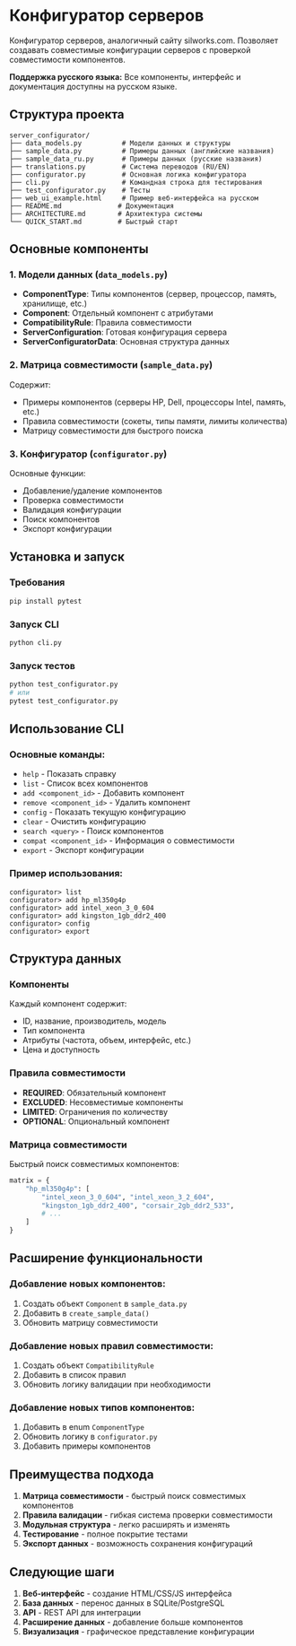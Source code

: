 # Конфигуратор серверов

Конфигуратор серверов, аналогичный сайту silworks.com. Позволяет создавать совместимые конфигурации серверов с проверкой совместимости компонентов.

**Поддержка русского языка:** Все компоненты, интерфейс и документация доступны на русском языке.

## Структура проекта

```
server_configurator/
├── data_models.py          # Модели данных и структуры
├── sample_data.py          # Примеры данных (английские названия)
├── sample_data_ru.py       # Примеры данных (русские названия)
├── translations.py         # Система переводов (RU/EN)
├── configurator.py         # Основная логика конфигуратора
├── cli.py                  # Командная строка для тестирования
├── test_configurator.py    # Тесты
├── web_ui_example.html     # Пример веб-интерфейса на русском
├── README.md              # Документация
├── ARCHITECTURE.md        # Архитектура системы
└── QUICK_START.md         # Быстрый старт
```

## Основные компоненты

### 1. Модели данных (`data_models.py`)

- **ComponentType**: Типы компонентов (сервер, процессор, память, хранилище, etc.)
- **Component**: Отдельный компонент с атрибутами
- **CompatibilityRule**: Правила совместимости
- **ServerConfiguration**: Готовая конфигурация сервера
- **ServerConfiguratorData**: Основная структура данных

### 2. Матрица совместимости (`sample_data.py`)

Содержит:
- Примеры компонентов (серверы HP, Dell, процессоры Intel, память, etc.)
- Правила совместимости (сокеты, типы памяти, лимиты количества)
- Матрицу совместимости для быстрого поиска

### 3. Конфигуратор (`configurator.py`)

Основные функции:
- Добавление/удаление компонентов
- Проверка совместимости
- Валидация конфигурации
- Поиск компонентов
- Экспорт конфигурации

## Установка и запуск

### Требования
```bash
pip install pytest
```

### Запуск CLI
```bash
python cli.py
```

### Запуск тестов
```bash
python test_configurator.py
# или
pytest test_configurator.py
```

## Использование CLI

### Основные команды:
- `help` - Показать справку
- `list` - Список всех компонентов
- `add <component_id>` - Добавить компонент
- `remove <component_id>` - Удалить компонент
- `config` - Показать текущую конфигурацию
- `clear` - Очистить конфигурацию
- `search <query>` - Поиск компонентов
- `compat <component_id>` - Информация о совместимости
- `export` - Экспорт конфигурации

### Пример использования:
```
configurator> list
configurator> add hp_ml350g4p
configurator> add intel_xeon_3_0_604
configurator> add kingston_1gb_ddr2_400
configurator> config
configurator> export
```

## Структура данных

### Компоненты
Каждый компонент содержит:
- ID, название, производитель, модель
- Тип компонента
- Атрибуты (частота, объем, интерфейс, etc.)
- Цена и доступность

### Правила совместимости
- **REQUIRED**: Обязательный компонент
- **EXCLUDED**: Несовместимые компоненты
- **LIMITED**: Ограничения по количеству
- **OPTIONAL**: Опциональный компонент

### Матрица совместимости
Быстрый поиск совместимых компонентов:
```python
matrix = {
    "hp_ml350g4p": [
        "intel_xeon_3_0_604", "intel_xeon_3_2_604",
        "kingston_1gb_ddr2_400", "corsair_2gb_ddr2_533",
        # ...
    ]
}
```

## Расширение функциональности

### Добавление новых компонентов:
1. Создать объект `Component` в `sample_data.py`
2. Добавить в `create_sample_data()`
3. Обновить матрицу совместимости

### Добавление новых правил совместимости:
1. Создать объект `CompatibilityRule`
2. Добавить в список правил
3. Обновить логику валидации при необходимости

### Добавление новых типов компонентов:
1. Добавить в enum `ComponentType`
2. Обновить логику в `configurator.py`
3. Добавить примеры компонентов

## Преимущества подхода

1. **Матрица совместимости** - быстрый поиск совместимых компонентов
2. **Правила валидации** - гибкая система проверки совместимости
3. **Модульная структура** - легко расширять и изменять
4. **Тестирование** - полное покрытие тестами
5. **Экспорт данных** - возможность сохранения конфигураций

## Следующие шаги

1. **Веб-интерфейс** - создание HTML/CSS/JS интерфейса
2. **База данных** - перенос данных в SQLite/PostgreSQL
3. **API** - REST API для интеграции
4. **Расширение данных** - добавление больше компонентов
5. **Визуализация** - графическое представление конфигурации
